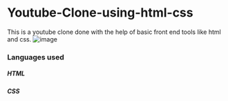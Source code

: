# Youtube-Clone-using-html-css
This is a youtube clone done with the help of basic front end tools like html and css.
![image](https://github.com/JeremiahRanen7/Youtube-Clone-using-html-css/assets/141173239/fbf1419d-2faa-4814-a641-ceeccd41633a)
### Languages used
##### HTML 
##### CSS


